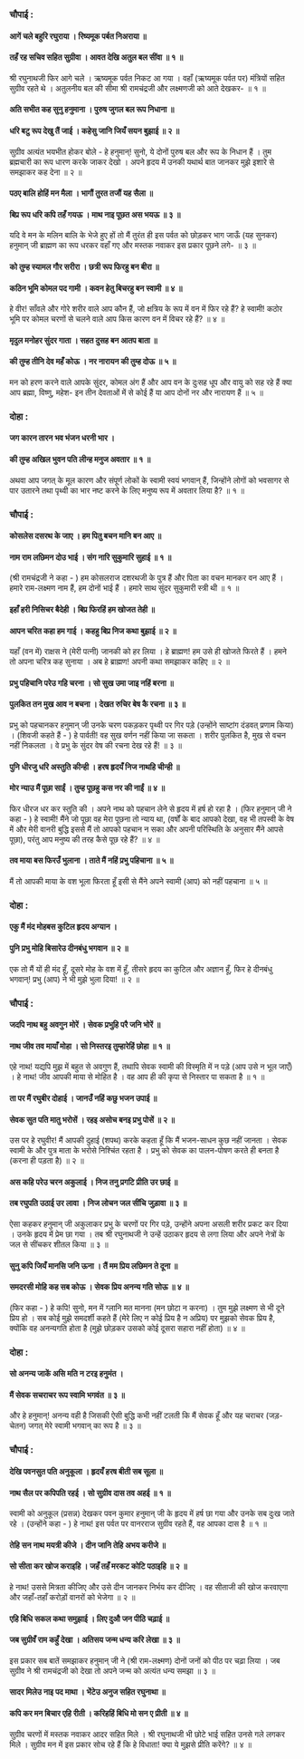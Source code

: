 ### चौपाई :

#### आगें चले बहुरि रघुराया । रिष्यमूक पर्बत निअराया ॥
#### तहँ रह सचिव सहित सुग्रीवा । आवत देखि अतुल बल सींवा ॥ १ ॥

श्री रघुनाथजी फिर आगे चले । ऋष्यमूक पर्वत निकट आ गया । वहाँ (ऋष्यमूक पर्वत पर) मंत्रियों सहित सुग्रीव रहते थे । अतुलनीय बल की सीमा श्री रामचंद्रजी और लक्ष्मणजी को आते देखकर- ॥ १ ॥

#### अति सभीत कह सुनु हनुमाना । पुरुष जुगल बल रूप निधाना ॥
#### धरि बटु रूप देखु तैं जाई । कहेसु जानि जियँ सयन बुझाई ॥ २ ॥

सुग्रीव अत्यंत भयभीत होकर बोले - हे हनुमान्! सुनो, ये दोनों पुरुष बल और रूप के निधान हैं । तुम ब्रह्मचारी का रूप धारण करके जाकर देखो । अपने हृदय में उनकी यथार्थ बात जानकर मुझे इशारे से समझाकर कह देना ॥ २ ॥

#### पठए बालि होहिं मन मैला । भागौं तुरत तजौं यह सैला ॥
#### बिप्र रूप धरि कपि तहँ गयऊ । माथ नाइ पूछत अस भयऊ ॥ ३ ॥

यदि वे मन के मलिन बालि के भेजे हुए हों तो मैं तुरंत ही इस पर्वत को छोड़कर भाग जाऊँ (यह सुनकर) हनुमान् जी ब्राह्मण का रूप धरकर वहाँ गए और मस्तक नवाकर इस प्रकार पूछने लगे- ॥ ३ ॥

#### को तुम्ह स्यामल गौर सरीरा । छत्री रूप फिरहु बन बीरा ॥
#### कठिन भूमि कोमल पद गामी । कवन हेतु बिचरहु बन स्वामी ॥ ४ ॥

हे वीर! साँवले और गोरे शरीर वाले आप कौन हैं, जो क्षत्रिय के रूप में वन में फिर रहे हैं? हे स्वामी! कठोर भूमि पर कोमल चरणों से चलने वाले आप किस कारण वन में विचर रहे हैं? ॥ ४ ॥

#### मृदुल मनोहर सुंदर गाता । सहत दुसह बन आतप बाता ॥
#### की तुम्ह तीनि देव महँ कोऊ । नर नारायन की तुम्ह दोऊ ॥ ५ ॥

मन को हरण करने वाले आपके सुंदर, कोमल अंग हैं और आप वन के दुःसह धूप और वायु को सह रहे हैं क्या आप ब्रह्मा, विष्णु, महेश- इन तीन देवताओं में से कोई हैं या आप दोनों नर और नारायण हैं ॥ ५ ॥

### दोहा :

#### जग कारन तारन भव भंजन धरनी भार ।
#### की तुम्ह अखिल भुवन पति लीन्ह मनुज अवतार ॥ १ ॥

अथवा आप जगत् के मूल कारण और संपूर्ण लोकों के स्वामी स्वयं भगवान् हैं, जिन्होंने लोगों को भवसागर से पार उतारने तथा पृथ्वी का भार नष्ट करने के लिए मनुष्य रूप में अवतार लिया है? ॥ १ ॥

### चौपाई :

#### कोसलेस दसरथ के जाए । हम पितु बचन मानि बन आए ॥
#### नाम राम लछिमन दोउ भाई । संग नारि सुकुमारि सुहाई ॥ १ ॥

(श्री रामचंद्रजी ने कहा - ) हम कोसलराज दशरथजी के पुत्र हैं और पिता का वचन मानकर वन आए हैं । हमारे राम-लक्ष्मण नाम हैं, हम दोनों भाई हैं । हमारे साथ सुंदर सुकुमारी स्त्री थी ॥ १ ॥

#### इहाँ हरी निसिचर बैदेही । बिप्र फिरहिं हम खोजत तेही ॥
#### आपन चरित कहा हम गाई । कहहु बिप्र निज कथा बुझाई ॥ २ ॥

यहाँ (वन में) राक्षस ने (मेरी पत्नी) जानकी को हर लिया । हे ब्राह्मण! हम उसे ही खोजते फिरते हैं । हमने तो अपना चरित्र कह सुनाया । अब हे ब्राह्मण! अपनी कथा समझाकर कहिए ॥ २ ॥

#### प्रभु पहिचानि परेउ गहि चरना । सो सुख उमा जाइ नहिं बरना ॥
#### पुलकित तन मुख आव न बचना । देखत रुचिर बेष कै रचना ॥ ३ ॥

प्रभु को पहचानकर हनुमान् जी उनके चरण पकड़कर पृथ्वी पर गिर पड़े (उन्होंने साष्टांग दंडवत् प्रणाम किया) । (शिवजी कहते हैं - ) हे पार्वती! वह सुख वर्णन नहीं किया जा सकता । शरीर पुलकित है, मुख से वचन नहीं निकलता । वे प्रभु के सुंदर वेष की रचना देख रहे हैं! ॥ ३ ॥

#### पुनि धीरजु धरि अस्तुति कीन्ही । हरष हृदयँ निज नाथहि चीन्ही ॥
#### मोर न्याउ मैं पूछा साईं । तुम्ह पूछहु कस नर की नाईं ॥ ४ ॥

फिर धीरज धर कर स्तुति की । अपने नाथ को पहचान लेने से हृदय में हर्ष हो रहा है । (फिर हनुमान् जी ने कहा - ) हे स्वामी! मैंने जो पूछा वह मेरा पूछना तो न्याय था, (वर्षों के बाद आपको देखा, वह भी तपस्वी के वेष में और मेरी वानरी बुद्धि इससे मैं तो आपको पहचान न सका और अपनी परिस्थिति के अनुसार मैंने आपसे पूछा), परंतु आप मनुष्य की तरह कैसे पूछ रहे हैं? ॥ ४ ॥

#### तव माया बस फिरउँ भुलाना । ताते मैं नहिं प्रभु पहिचाना ॥ ५ ॥

मैं तो आपकी माया के वश भूला फिरता हूँ इसी से मैंने अपने स्वामी (आप) को नहीं पहचाना ॥ ५ ॥

### दोहा :

#### एकु मैं मंद मोहबस कुटिल हृदय अग्यान ।
#### पुनि प्रभु मोहि बिसारेउ दीनबंधु भगवान ॥ २ ॥

एक तो मैं यों ही मंद हूँ, दूसरे मोह के वश में हूँ, तीसरे हृदय का कुटिल और अज्ञान हूँ, फिर हे दीनबंधु भगवान्! प्रभु (आप) ने भी मुझे भुला दिया! ॥ २ ॥

### चौपाई :

#### जदपि नाथ बहु अवगुन मोरें । सेवक प्रभुहि परै जनि भोरें ॥
#### नाथ जीव तव मायाँ मोहा । सो निस्तरइ तुम्हारेहिं छोहा ॥ १ ॥

एहे नाथ! यद्यपि मुझ में बहुत से अवगुण हैं, तथापि सेवक स्वामी की विस्मृति में न पड़े (आप उसे न भूल जाएँ) । हे नाथ! जीव आपकी माया से मोहित है । वह आप ही की कृपा से निस्तार पा सकता है ॥ १ ॥

#### ता पर मैं रघुबीर दोहाई । जानउँ नहिं कछु भजन उपाई ॥
#### सेवक सुत पति मातु भरोसें । रहइ असोच बनइ प्रभु पोसें ॥ २ ॥

उस पर हे रघुवीर! मैं आपकी दुहाई (शपथ) करके कहता हूँ कि मैं भजन-साधन कुछ नहीं जानता । सेवक स्वामी के और पुत्र माता के भरोसे निश्चिंत रहता है । प्रभु को सेवक का पालन-पोषण करते ही बनता है (करना ही पड़ता है) ॥ २ ॥

#### अस कहि परेउ चरन अकुलाई । निज तनु प्रगटि प्रीति उर छाई ॥
#### तब रघुपति उठाई उर लावा । निज लोचन जल सींचि जुड़ावा ॥ ३ ॥

ऐसा कहकर हनुमान् जी अकुलाकर प्रभु के चरणों पर गिर पड़े, उन्होंने अपना असली शरीर प्रकट कर दिया । उनके हृदय में प्रेम छा गया । तब श्री रघुनाथजी ने उन्हें उठाकर हृदय से लगा लिया और अपने नेत्रों के जल से सींचकर शीतल किया ॥ ३ ॥

#### सुनु कपि जियँ मानसि जनि ऊना । तैं मम प्रिय लछिमन ते दूना ॥
#### समदरसी मोहि कह सब कोऊ । सेवक प्रिय अनन्य गति सोऊ ॥ ४ ॥

(फिर कहा - ) हे कपि! सुनो, मन में ग्लानि मत मानना (मन छोटा न करना) । तुम मुझे लक्ष्मण से भी दूने प्रिय हो । सब कोई मुझे समदर्शी कहते हैं (मेरे लिए न कोई प्रिय है न अप्रिय) पर मुझको सेवक प्रिय है, क्योंकि वह अनन्यगति होता है (मुझे छोड़कर उसको कोई दूसरा सहारा नहीं होता) ॥ ४ ॥

### दोहा :

#### सो अनन्य जाकें असि मति न टरइ हनुमंत ।
#### मैं सेवक सचराचर रूप स्वामि भगवंत ॥ ३ ॥

और हे हनुमान्! अनन्य वही है जिसकी ऐसी बुद्धि कभी नहीं टलती कि मैं सेवक हूँ और यह चराचर (जड़-चेतन) जगत् मेरे स्वामी भगवान् का रूप है ॥ ३ ॥

### चौपाई :

#### देखि पवनसुत पति अनुकूला । हृदयँ हरष बीती सब सूला ॥
#### नाथ सैल पर कपिपति रहई । सो सुग्रीव दास तव अहई ॥ १ ॥

स्वामी को अनुकूल (प्रसन्न) देखकर पवन कुमार हनुमान् जी के हृदय में हर्ष छा गया और उनके सब दुःख जाते रहे । (उन्होंने कहा - ) हे नाथ! इस पर्वत पर वानरराज सुग्रीव रहते हैं, वह आपका दास है ॥ १ ॥

#### तेहि सन नाथ मयत्री कीजे । दीन जानि तेहि अभय करीजे ॥
#### सो सीता कर खोज कराइहि । जहँ तहँ मरकट कोटि पठाइहि ॥ २ ॥

हे नाथ! उससे मित्रता कीजिए और उसे दीन जानकर निर्भय कर दीजिए । वह सीताजी की खोज करवाएगा और जहाँ-तहाँ करोड़ों वानरों को भेजेगा ॥ २ ॥

#### एहि बिधि सकल कथा समुझाई । लिए दुऔ जन पीठि चढ़ाई ॥
#### जब सुग्रीवँ राम कहुँ देखा । अतिसय जन्म धन्य करि लेखा ॥ ३ ॥

इस प्रकार सब बातें समझाकर हनुमान् जी ने (श्री राम-लक्ष्मण) दोनों जनों को पीठ पर चढ़ा लिया । जब सुग्रीव ने श्री रामचंद्रजी को देखा तो अपने जन्म को अत्यंत धन्य समझा ॥ ३ ॥

#### सादर मिलेउ नाइ पद माथा । भेंटेउ अनुज सहित रघुनाथा ॥
#### कपि कर मन बिचार एहि रीती । करिहहिं बिधि मो सन ए प्रीती ॥ ४ ॥

सुग्रीव चरणों में मस्तक नवाकर आदर सहित मिले । श्री रघुनाथजी भी छोटे भाई सहित उनसे गले लगकर मिले । सुग्रीव मन में इस प्रकार सोच रहे हैं कि हे विधाता! क्या ये मुझसे प्रीति करेंगे? ॥ ४ ॥